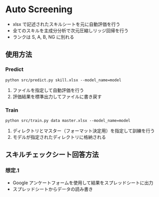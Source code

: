 # Auto Screening

- xlsx で記述されたスキルシートを元に自動評価を行う
- 全てのスキルを主成分分析で次元圧縮しリッジ回帰を行う
- ランクは S, A, B, NG に別れる

## 使用方法

### Predict

`python src/predict.py skill.xlsx --model_name=model`

1. ファイルを指定して自動評価を行う
2. 評価結果を標準出力してファイルに書き戻す

### Train

`python src/train.py data master.xlsx --model_name=model`

1. ディレクトリとマスター（フォーマット決定用）を指定して訓練を行う
2. モデルが指定されたディレクトリに格納される

## スキルチェックシート回答方法

### 想定.1

- Google アンケートフォームを使用して結果をスプレッドシートに出力
- スプレッドシートからデータの読み書き
